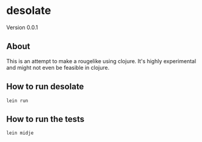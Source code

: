 # desolate

Version 0.0.1

## About

This is an attempt to make a rougelike using clojure. It's highly
experimental and might not even be feasible in clojure.

## How to run desolate

`lein run`

## How to run the tests

`lein midje` 
